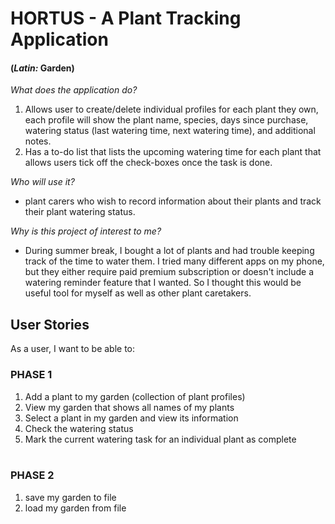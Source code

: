 # HORTUS - A Plant Tracking Application
#### (*Latin:* Garden)



*What does the application do?*
1) Allows user to create/delete individual profiles for each plant they own, 
each profile will show the plant name, species, days since purchase, watering status
   (last watering time, next watering time), and additional notes.
2) Has a to-do list that lists the upcoming watering time for each plant that allows 
users tick off the check-boxes once the task is done.


*Who will use it?*

 - plant carers who wish to record information about their plants and 
track their plant watering status.


*Why is this project of interest to me?*

- During summer break, I bought a lot of plants and had trouble keeping track of the time to water them. 
I tried many different apps on my phone, but they either require paid premium subscription
or doesn't include a watering reminder feature that I wanted. So I thought this would be useful tool for 
myself as well as other plant caretakers.

## User Stories

As a user, I want to be able to:

### PHASE 1
1) Add a plant to my garden (collection of plant profiles)
2) View my garden that shows all names of my plants
3) Select a plant in my garden and view its information
4) Check the watering status
5) Mark the current watering task for an individual plant as complete
<br><br>

### PHASE 2
1) save my garden to file
2) load my garden from file
